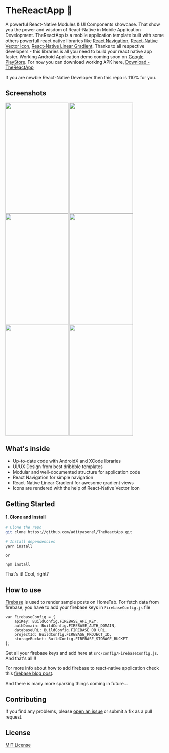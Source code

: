 # TheReactApp 🚀

A powerful React-Native Modules &amp; UI Components showcase. That show you the power and wisdom of React-Native in Mobile Application Development. TheReactApp is a mobile application template built with some others powerfull react native libraries like [React Navigation](https://reactnavigation.org), [React-Native Vector Icon](https://github.com/oblador/react-native-vector-icons), [React-Native Linear Gradient](https://github.com/react-native-community/react-native-linear-gradient). Thanks to all respective developers - this libraries is all you need to build your react native app faster. Working Android Application demo coming soon on [Google PlayStore](https://play.google.com/store). For now you can download working APK here, [Download - TheReactApp](https://github.com/adityasonel/TheReactApp/raw/master/sample/thereactapp.apk)

If you are newbie React-Native Developer then this repo is 110% for you.

## Screenshots

<img align="left" src="https://github.com/adityasonel/TheReactApp/blob/master/sample/playback.gif" width="200" height="350" />
<img align="left" src="https://github.com/adityasonel/TheReactApp/blob/master/sample/ss-1.png" width="200" height="350" />
<img align="left" src="https://github.com/adityasonel/TheReactApp/blob/master/sample/ss-2.png" width="200" height="350" />
<img src="https://github.com/adityasonel/TheReactApp/blob/master/sample/ss-3.png" width="200" height="350" /> 
<img align="left" src="https://github.com/adityasonel/TheReactApp/blob/master/sample/ss-4.png" width="200" height="350" />
<img src="https://github.com/adityasonel/TheReactApp/blob/master/sample/ss-5.png" width="200" height="350" />

## What's inside

-   Up-to-date code with AndroidX and XCode libraries
-   UI/UX Design from best dribbble templates
-   Modular and well-documented structure for application code
-   React Navigation for simple navigation
-   React-Native Linear Gradient for awesome gradient views
-   Icons are rendered with the help of React-Native Vector Icon

## Getting Started

#### 1. Clone and Install

```bash
# Clone the repo
git clone https://github.com/adityasonel/TheReactApp.git

# Install dependencies
yarn install

or

npm install
```

That's it! Cool, right?

## How to use

[Firebase](https://firebase.google.com) is used to render sample posts on HomeTab. For fetch data from firebase, you have to add your firebase keys in `FirebaseConfig.js` file

```
var FirebaseConfig = {
    apiKey: BuildConfig.FIREBASE_API_KEY,
    authDomain: BuildConfig.FIREBASE_AUTH_DOMAIN,
    databaseURL: BuildConfig.FIREBASE_DB_URL,
    projectId: BuildConfig.FIREBASE_PROJECT_ID,
    storageBucket: BuildConfig.FIREBASE_STORAGE_BUCKET
};
```

Get all your firebase keys and add here at `src/config/FirebaseConfig.js`. And that's all!!!

For more info about how to add firebase to react-native application check this [firebase blog post](https://firebase.googleblog.com/2016/01/the-beginners-guide-to-react-native-and_84.html).

And there is many more sparking things coming in future...

## Contributing

If you find any problems, please [open an issue](https://github.com/adityasonel/TheReactApp/issues/new) or submit a fix as a pull request.

## License

[MIT License](LICENSE)
